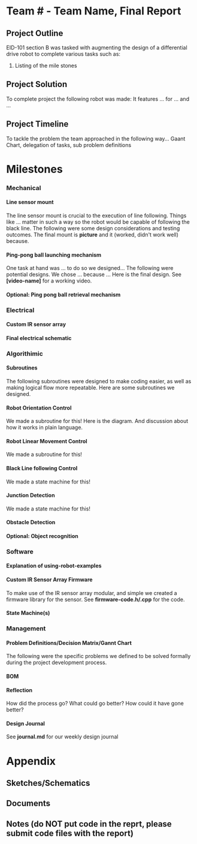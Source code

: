 # Team # - Team Name, Final Report

## Project Outline
EID-101 section B was tasked with augmenting the design of a differential drive robot to complete various tasks such as:
1. Listing of the mile stones

## Project Solution
To complete project the following robot was made: It features ... for ...
and ... 


## Project Timeline
To tackle the problem the team approached in the following way... Gaant Chart, delegation of tasks, sub problem definitions

# Milestones

### Mechanical
#### Line sensor mount
The line sensor mount is crucial to the execution of line following. Things like ... matter in such a way so the robot would be capable of following the black line. The following were some design considerations and testing outcomes. The final mount is **picture** and it (worked, didn't work well) because.
#### Ping-pong ball launching mechanism
One task at hand was ... to do so we designed... The following were potential designs. We chose ... because ... Here is the final design. See **[video-name]** for a working video.

#### Optional: Ping pong ball retrieval mechanism

### Electrical
#### Custom IR sensor array

#### Final electrical schematic

### Algorithimic
#### Subroutines
The following subroutines were designed to make coding easier, as well as making logical flow more repeatable. Here are some subroutines we designed.

#### Robot Orientation Control
We made a subroutine for this! Here is the diagram. And discussion about how it works in plain language.

#### Robot Linear Movement Control
We made a subroutine for this! 

#### Black Line following Control
We made a state machine for this!

#### Junction Detection
We made a state machine for this!
 
#### Obstacle Detection
#### Optional: Object recognition

### Software
#### Explanation of using-robot-examples
#### Custom IR Sensor Array Firmware
To make use of the IR sensor array modular, and simple we created a firmware library for the sensor. See **firmware-code.h/.cpp** for the code. 

#### State Machine(s)

### Management
#### Problem Definitions/Decision Matrix/Gannt Chart
The following were the specific problems we defined to be solved formally during the project development process.

#### BOM

#### Reflection
How did the process go? What could go better? How could it have gone better?

#### Design Journal
See **journal.md** for our weekly design journal

# Appendix

## Sketches/Schematics

## Documents

## Notes (do NOT put code in the reprt, please submit code files with the report)



